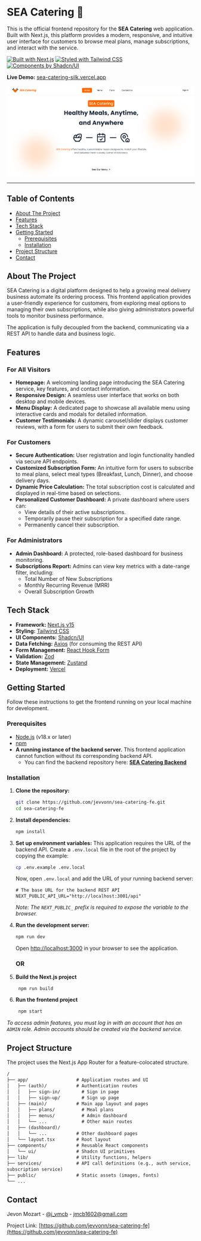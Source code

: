 # SEA Catering 🥕

This is the official frontend repository for the **SEA Catering** web application. Built with Next.js, this platform provides a modern, responsive, and intuitive user interface for customers to browse meal plans, manage subscriptions, and interact with the service.

[![Built with Next.js](https://img.shields.io/badge/Built%20with-Next.js-000000?style=for-the-badge&logo=nextdotjs)](https://nextjs.org/)
[![Styled with Tailwind CSS](https://img.shields.io/badge/Styled%20with-Tailwind%20CSS-38B2AC?style=for-the-badge&logo=tailwind-css)](https://tailwindcss.com/)
[![Components by Shadcn/UI](https://img.shields.io/badge/Components-Shadcn/UI-000000?style=for-the-badge)](https://ui.shadcn.com/)

**Live Demo:** [sea-catering-silk.vercel.app](sea-catering-silk.vercel.app)

![SEA Catering App Screenshot](./public/images/homepage.png)

---

## Table of Contents

- [About The Project](#about-the-project)
- [Features](#features)
- [Tech Stack](#tech-stack)
- [Getting Started](#getting-started)
  - [Prerequisites](#prerequisites)
  - [Installation](#installation)
- [Project Structure](#project-structure)
- [Contact](#contact)

## About The Project

SEA Catering is a digital platform designed to help a growing meal delivery business automate its ordering process. This frontend application provides a user-friendly experience for customers, from exploring meal options to managing their own subscriptions, while also giving administrators powerful tools to monitor business performance.

The application is fully decoupled from the backend, communicating via a REST API to handle data and business logic.

## Features

### For All Visitors

- **Homepage:** A welcoming landing page introducing the SEA Catering service, key features, and contact information.
- **Responsive Design:** A seamless user interface that works on both desktop and mobile devices.
- **Menu Display:** A dedicated page to showcase all available menu using interactive cards and modals for detailed information.
- **Customer Testimonials:** A dynamic carousel/slider displays customer reviews, with a form for users to submit their own feedback.

### For Customers

- **Secure Authentication:** User registration and login functionality handled via secure API endpoints.
- **Customized Subscription Form:** An intuitive form for users to subscribe to meal plans, select meal types (Breakfast, Lunch, Dinner), and choose delivery days.
- **Dynamic Price Calculation:** The total subscription cost is calculated and displayed in real-time based on selections.
- **Personalized Customer Dashboard:** A private dashboard where users can:
  - View details of their active subscriptions.
  - Temporarily pause their subscription for a specified date range.
  - Permanently cancel their subscription.

### For Administrators

- **Admin Dashboard:** A protected, role-based dashboard for business monitoring.
- **Subscriptions Report:** Admins can view key metrics with a date-range filter, including:
  - Total Number of New Subscriptions
  - Monthly Recurring Revenue (MRR)
  - Overall Subscription Growth

## Tech Stack

- **Framework:** [Next.js v15](https://nextjs.org/)
- **Styling:** [Tailwind CSS](https://tailwindcss.com/)
- **UI Components:** [Shadcn/UI](https://ui.shadcn.com/)
- **Data Fetching:** [Axios](https://axios-http.com/) (for consuming the REST API)
- **Form Management:** [React Hook Form](https://react-hook-form.com/)
- **Validation:** [Zod](https://zod.dev/)
- **State Management:** [Zustand](https://zustand-demo.pmnd.rs/)
- **Deployment:** [Vercel](https://vercel.com/)

## Getting Started

Follow these instructions to get the frontend running on your local machine for development.

### Prerequisites

- [Node.js](https://nodejs.org/en/) (v18.x or later)
- [npm](https://www.npmjs.com/get-npm)
- **A running instance of the backend server.** This frontend application cannot function without its corresponding backend API.
  - You can find the backend repository here: **[SEA Catering Backend](https://github.com/jevvonn/sea-catering-be)**

### Installation

1.  **Clone the repository:**

    ```bash
    git clone https://github.com/jevvonn/sea-catering-fe.git
    cd sea-catering-fe
    ```

2.  **Install dependencies:**
    ```bash
    npm install
    ```
3.  **Set up environment variables:**
    This application requires the URL of the backend API. Create a `.env.local` file
    in the root of the project by copying the example:

    ```bash
    cp .env.example .env.local
    ```

    Now, open `.env.local` and add the URL of your running backend server:

    ```env
    # The base URL for the backend REST API
    NEXT_PUBLIC_API_URL="http://localhost:3001/api"
    ```

    _Note: The `NEXT_PUBLIC_` prefix is required to expose the variable to the browser._

4.  **Run the development server:**

    ```bash
    npm run dev
    ```

    Open [http://localhost:3000](http://localhost:3000) in your browser to see the application.

    ### OR

5.  **Build the Next.js project**

    ```bash
     npm run build
    ```

6.  **Run the frontend project**

    ```bash
     npm start
    ```

_To access admin features, you must log in with an account that has an `ADMIN` role. Admin accounts should be created via the backend service._

## Project Structure

The project uses the Next.js App Router for a feature-colocated structure.

```
/
├── app/                  # Application routes and UI
│   ├── (auth)/           # Authentication routes
│   │   ├── sign-in/        # Sign in page
│   │   ├── sign-up/        # Sign up page
│   ├── (main)/           # Main app layout and pages
│   │   ├── plans/          # Meal plans
│   │   ├── menus/          # Admin dashboard
│   │   └── ...             # Other main routes
|   ├── (dashboard)/
│   │   └── ...           # Other dashboard pages
│   └── layout.tsx        # Root layout
├── components/           # Reusable React components
│   └── ui/               # Shadcn UI primitives
├── lib/                  # Utility functions, helpers
├── services/             # API call definitions (e.g., auth service, subscription service)
├── public/               # Static assets (images, fonts)
└── ...
```

## Contact

Jevon Mozart - [@j_vmcb](https://instagram.com/j_vmcb) - [jmcb1602@gmail.com](mailto:jmcb1602@gmail.com)

Project Link: [https://github.com/jevvonn/sea-catering-fe](https://github.com/jevvonn/sea-catering-fe)
